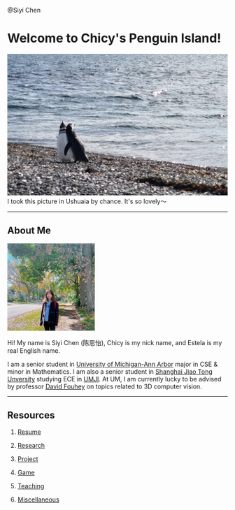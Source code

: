 @Siyi Chen

# Welcome to Chicy's Penguin Island!

![](heading.jpg)
I took this picture in Ushuaia by chance. It's so lovely～

------
## About Me

<img src="Self/myimg.jpeg" alt="me" width="200"/> 

Hi! My name is Siyi Chen (陈思怡), Chicy is my nick name, and Estela is my real English name.

I am a senior student in [University of Michigan-Ann Arbor](https://cse.engin.umich.edu/) major in CSE & minor in Mathematics. I am also a senior student in [Shanghai Jiao Tong Unversity](https://en.sjtu.edu.cn/) studying ECE in [UMJI](https://www.ji.sjtu.edu.cn/). At UM, I am currently lucky to be advised by professor [David Fouhey](https://web.eecs.umich.edu/~fouhey/) on topics related to 3D computer vision.

------
## Resources

1. [Resume](Self/CV.pdf)

2. [Research](research.md)

3. [Project](project.md)

4. [Game](game.md)

5. [Teaching](teaching.md)

6. [Miscellaneous](miscellaneous.md)